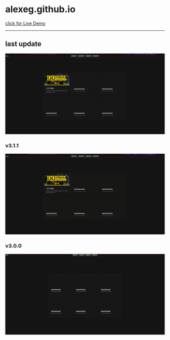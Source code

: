 # alexeg.github.io

[click for Live Demo](https://alexeg.github.io/)
<hr>

## last update
 ![Alt text](ScreenShot/v3.2.1.gif)

### v3.1.1
![v3.1.1](ScreenShot/v3.1.1.gif)
### v3.0.0
![v3.0.0](ScreenShot/v3.0.0.gif)